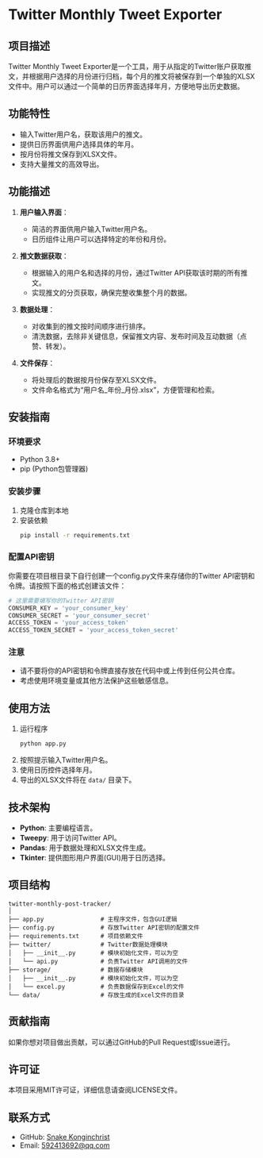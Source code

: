 # Twitter Monthly Tweet Exporter

## 项目描述
Twitter Monthly Tweet Exporter是一个工具，用于从指定的Twitter账户获取推文，并根据用户选择的月份进行归档，每个月的推文将被保存到一个单独的XLSX文件中。用户可以通过一个简单的日历界面选择年月，方便地导出历史数据。

## 功能特性
- 输入Twitter用户名，获取该用户的推文。
- 提供日历界面供用户选择具体的年月。
- 按月份将推文保存到XLSX文件。
- 支持大量推文的高效导出。

## 功能描述
1. **用户输入界面**：
   - 简洁的界面供用户输入Twitter用户名。
   - 日历组件让用户可以选择特定的年份和月份。

2. **推文数据获取**：
   - 根据输入的用户名和选择的月份，通过Twitter API获取该时期的所有推文。
   - 实现推文的分页获取，确保完整收集整个月的数据。

3. **数据处理**：
   - 对收集到的推文按时间顺序进行排序。
   - 清洗数据，去除非关键信息，保留推文内容、发布时间及互动数据（点赞、转发）。

4. **文件保存**：
   - 将处理后的数据按月份保存至XLSX文件。
   - 文件命名格式为“用户名_年份_月份.xlsx”，方便管理和检索。

## 安装指南

### 环境要求
- Python 3.8+
- pip (Python包管理器)

### 安装步骤
1. 克隆仓库到本地
2. 安装依赖
   ```bash
   pip install -r requirements.txt
   ```

### 配置API密钥
你需要在项目根目录下自行创建一个config.py文件来存储你的Twitter API密钥和令牌。请按照下面的格式创建该文件：

```python
# 这里需要填写你的Twitter API密钥
CONSUMER_KEY = 'your_consumer_key'
CONSUMER_SECRET = 'your_consumer_secret'
ACCESS_TOKEN = 'your_access_token'
ACCESS_TOKEN_SECRET = 'your_access_token_secret'
```
### 注意
- 请不要将你的API密钥和令牌直接存放在代码中或上传到任何公共仓库。
- 考虑使用环境变量或其他方法保护这些敏感信息。

## 使用方法
1. 运行程序
   ```bash
   python app.py
   ```
2. 按照提示输入Twitter用户名。
3. 使用日历控件选择年月。
4. 导出的XLSX文件将在 `data/` 目录下。

## 技术架构
- **Python**: 主要编程语言。
- **Tweepy**: 用于访问Twitter API。
- **Pandas**: 用于数据处理和XLSX文件生成。
- **Tkinter**: 提供图形用户界面(GUI)用于日历选择。

## 项目结构
```
twitter-monthly-post-tracker/
│
├── app.py                # 主程序文件，包含GUI逻辑
├── config.py             # 存放Twitter API密钥的配置文件
├── requirements.txt      # 项目依赖文件
├── twitter/              # Twitter数据处理模块
│   ├── __init__.py       # 模块初始化文件，可以为空
│   └── api.py            # 负责Twitter API调用的文件
├── storage/              # 数据存储模块
│   ├── __init__.py       # 模块初始化文件，可以为空
│   └── excel.py          # 负责数据保存到Excel的文件
└── data/                 # 存放生成的Excel文件的目录
```

## 贡献指南
如果你想对项目做出贡献，可以通过GitHub的Pull Request或Issue进行。

## 许可证
本项目采用MIT许可证，详细信息请查阅LICENSE文件。

## 联系方式
- GitHub: [Snake Konginchrist](https://github.com/Snake-Konginchrist)
- Email: 592413692@qq.com